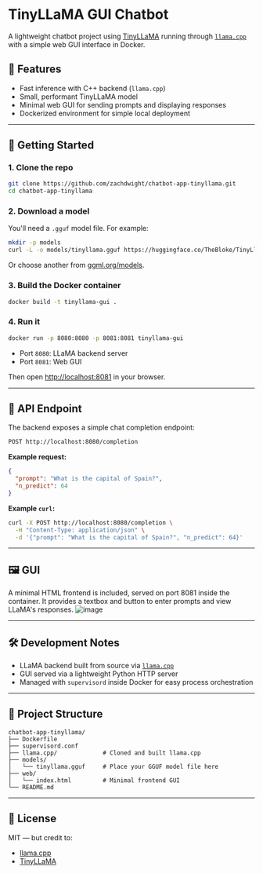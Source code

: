 # TinyLLaMA GUI Chatbot

A lightweight chatbot project using [TinyLLaMA](https://huggingface.co/cognitivecomputations/TinyLlama-1.1B) running through [`llama.cpp`](https://github.com/ggerganov/llama.cpp) with a simple web GUI interface in Docker.

## 🚀 Features

- Fast inference with C++ backend (`llama.cpp`)
- Small, performant TinyLLaMA model
- Minimal web GUI for sending prompts and displaying responses
- Dockerized environment for simple local deployment

---

## 🐳 Getting Started

### 1. Clone the repo

```bash
git clone https://github.com/zachdwight/chatbot-app-tinyllama.git
cd chatbot-app-tinyllama
```

### 2. Download a model

You'll need a `.gguf` model file. For example:

```bash
mkdir -p models
curl -L -o models/tinyllama.gguf https://huggingface.co/TheBloke/TinyLlama-1.1B-Chat-GGUF/resolve/main/tinyllama-1.1b-chat.q4_K_M.gguf
```

Or choose another from [ggml.org/models](https://ggml.org/models).

### 3. Build the Docker container

```bash
docker build -t tinyllama-gui .
```

### 4. Run it

```bash
docker run -p 8080:8080 -p 8081:8081 tinyllama-gui
```

- Port `8080`: LLaMA backend server
- Port `8081`: Web GUI

Then open [http://localhost:8081](http://localhost:8081) in your browser.

---

## 🧠 API Endpoint

The backend exposes a simple chat completion endpoint:

```bash
POST http://localhost:8080/completion
```

**Example request:**

```json
{
  "prompt": "What is the capital of Spain?",
  "n_predict": 64
}
```

**Example `curl`:**

```bash
curl -X POST http://localhost:8080/completion \
  -H "Content-Type: application/json" \
  -d '{"prompt": "What is the capital of Spain?", "n_predict": 64}'
```

---

## 🖼️ GUI

A minimal HTML frontend is included, served on port 8081 inside the container. It provides a textbox and button to enter prompts and view LLaMA's responses.
![image](https://github.com/user-attachments/assets/fd73af7d-7c83-4abb-8de8-8801a975db62)

---

## 🛠️ Development Notes

- LLaMA backend built from source via [`llama.cpp`](https://github.com/ggerganov/llama.cpp)
- GUI served via a lightweight Python HTTP server
- Managed with `supervisord` inside Docker for easy process orchestration

---

## 📁 Project Structure

```
chatbot-app-tinyllama/
├── Dockerfile
├── supervisord.conf
├── llama.cpp/             # Cloned and built llama.cpp
├── models/
│   └── tinyllama.gguf     # Place your GGUF model file here
├── web/
│   └── index.html         # Minimal frontend GUI
└── README.md
```


---

## 📝 License

MIT — but credit to:

- [llama.cpp](https://github.com/ggerganov/llama.cpp)
- [TinyLLaMA](https://huggingface.co/cognitivecomputations/TinyLlama-1.1B)
